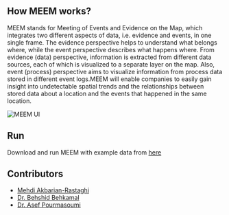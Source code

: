 ## How MEEM works?

MEEM stands for Meeting of Events and Evidence on the Map, which integrates two different aspects of data, i.e. evidence and events, in one single frame. The evidence perspective helps to understand what belongs where, while the event perspective describes what happens where. From evidence (data) perspective, information is extracted from different data sources, each of which is visualized to a separate layer on the map. Also, event (process) perspective aims to visualize information from process data stored in different event logs.MEEM will enable companies to easily gain insight into undetectable spatial trends and the relationships between stored data about a location and the events that happened in the same location. 

![MEEM UI](https://cdn.pbrd.co/images/Hnybpzk.png)

## Run

Download and run MEEM with example data from [here](https://github.com/makbn/meem/releases/download/1.0-SNAPSHOT/MEEM.zip)

## Contributors

 * [Mehdi Akbarian-Rastaghi](https://linkedin.com/in/mehdiakbarian)
 * [Dr. Behshid Behkamal](http://behkamal.profcms.um.ac.ir/)
 * [Dr. Asef Pourmasoumi](http://asef.pourmasoumi.student.um.ac.ir/)


